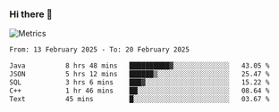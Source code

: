 ### Hi there 👋

![Metrics](https://github.com/radoapx/radoapx/blob/main/github-metrics.svg)

<!--START_SECTION:waka-->

```txt
From: 13 February 2025 - To: 20 February 2025

Java          8 hrs 48 mins   ██████████▓░░░░░░░░░░░░░░   43.05 %
JSON          5 hrs 12 mins   ██████▒░░░░░░░░░░░░░░░░░░   25.47 %
SQL           3 hrs 6 mins    ███▓░░░░░░░░░░░░░░░░░░░░░   15.22 %
C++           1 hr 46 mins    ██░░░░░░░░░░░░░░░░░░░░░░░   08.64 %
Text          45 mins         █░░░░░░░░░░░░░░░░░░░░░░░░   03.67 %
```

<!--END_SECTION:waka-->

<!--
**radoapx/radoapx** is a ✨ _special_ ✨ repository because its `README.md` (this file) appears on your GitHub profile.

Here are some ideas to get you started:

- 🔭 I’m currently working on ...
- 🌱 I’m currently learning ...
- 👯 I’m looking to collaborate on ...
- 🤔 I’m looking for help with ...
- 💬 Ask me about ...
- 📫 How to reach me: ...
- 😄 Pronouns: ...
- ⚡ Fun fact: ...
-->
